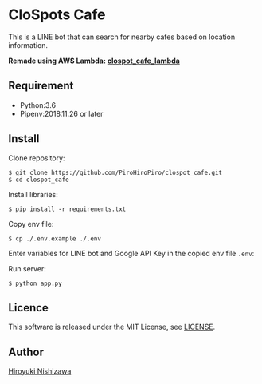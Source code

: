 # CloSpots Cafe

This is a LINE bot that can search for nearby cafes based on location information.

**Remade using AWS Lambda: [clospot_cafe_lambda](https://github.com/PiroHiroPiro/clospot_cafe_lambda)**

## Requirement

- Python:3.6
- Pipenv:2018.11.26 or later

## Install

Clone repository:

```console
$ git clone https://github.com/PiroHiroPiro/clospot_cafe.git
$ cd clospot_cafe
```

Install libraries:

```console
$ pip install -r requirements.txt
```

Copy env file:

```console
$ cp ./.env.example ./.env
```

Enter variables for LINE bot and Google API Key in the copied env file `.env`:

Run server:

```console
$ python app.py
```

## Licence

This software is released under the MIT License, see [LICENSE](https://github.com/PiroHiroPiro/clospot_cafe_lambda/blob/master/LICENSE).

## Author

[Hiroyuki Nishizawa](https://github.com/PiroHiroPiro)
